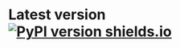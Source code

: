 # Latest version [![PyPI version shields.io](https://img.shields.io/pypi/v/signal-ocean.svg)](https://pypi.python.org/pypi/signal-ocean/)